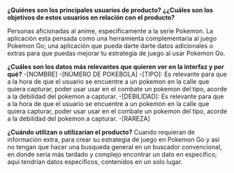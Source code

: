 **¿Quiénes son los principales usuarios de producto?**
**¿¿Cuáles son los objetivos de estos usuarios en relación con el producto?**

Personas aficionadas al anime, especificamente a la serie Pokemon. La aplicación esta pensada como una herramienta complementaria al juego Pokemon Go; una aplicación que pueda darte darte datos adicionales o extras para que puedas mejorar tu estrategia de juego al usar Pokemon Go. 

**¿Cuáles son los datos más relevantes que quieren ver en la interfaz y por qué?**
-[NOMBRE]
-[NÚMERO DE POKEBOLA]
-[TIPO]: Es relevante para que a la hora de que el usuario se encuentre a un pokemon en la calle que quiera capturar, poder usar usar en el combate un pokemon del tipo, acorde a la debilidad del pokemon a capturar. 
-[DEBILIDAD]: Es relevante para que a la hora de que el usuario se encuentre a un pokemon en la calle que quiera capturar, poder usar usar en el combate un pokemon del tipo, acorde a la debilidad del pokemon a capturar. 
-[RAREZA]

**¿Cuándo utilizan o utilizarían el producto?**
Cuando requieran de información extra, para crear su estrategia de juego en Pokemon Go y asi no tengan que hacer una busqueda general en un buscador convencional, en donde seria más tardado y complejo encontrar un dato en especifico; aqui tendrian datos especificos, contenidos en un solo lugar. 


